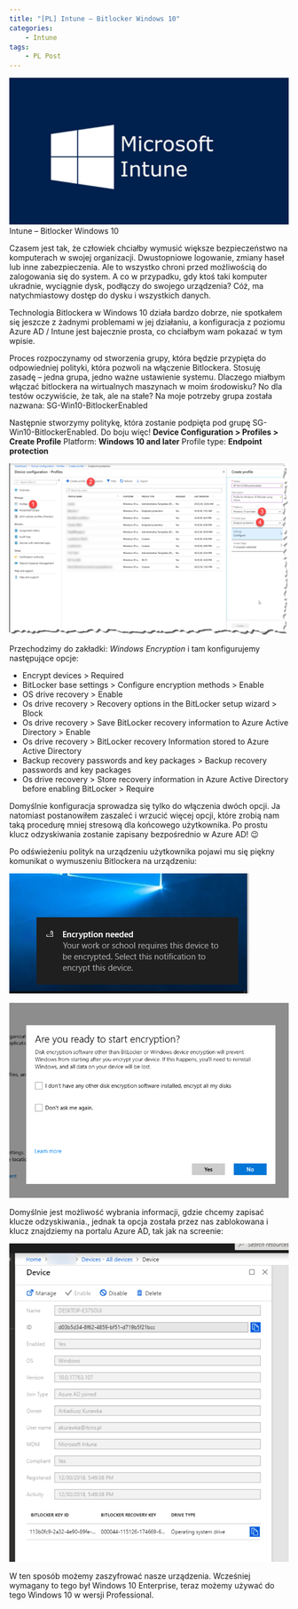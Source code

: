 ```yaml
---
title: "[PL] Intune – Bitlocker Windows 10"
categories:
    - Intune
tags:
    - PL Post
---
```

![[PL] Intune – Bitlocker Windows 10](/assets/images/posts/intune-bitlocker-windows-10/01.png)Intune – Bitlocker Windows 10

Czasem jest tak, że człowiek chciałby wymusić większe bezpieczeństwo na komputerach w swojej organizacji. Dwustopniowe logowanie, zmiany haseł lub inne zabezpieczenia. Ale to wszystko chroni przed możliwością do zalogowania się do system. A co w przypadku, gdy ktoś taki komputer ukradnie, wyciągnie dysk, podłączy do swojego urządzenia? Cóż, ma natychmiastowy dostęp do dysku i wszystkich danych.

Technologia Bitlockera w Windows 10 działa bardzo dobrze, nie spotkałem się jeszcze z żadnymi problemami w jej działaniu, a konfiguracja z poziomu Azure AD / Intune jest bajecznie prosta, co chciałbym wam pokazać w tym wpisie.

Proces rozpoczynamy od stworzenia grupy, która będzie przypięta do odpowiedniej polityki, która pozwoli na włączenie Bitlockera. Stosuję zasadę – jedna grupa, jedno ważne ustawienie systemu. Dlaczego miałbym włączać bitlockera na wirtualnych maszynach w moim środowisku? No dla testów oczywiście, że tak, ale na stałe?
Na moje potrzeby grupa została nazwana: SG-Win10-BitlockerEnabled

Następnie stworzymy politykę, która zostanie podpięta pod grupę
SG-Win10-BitlockerEnabled. Do boju więc!
**Device Configuration > Profiles > Create Profile**
Platform: **Windows 10 and later**
Profile type: **Endpoint protection**

![[PL] Intune – Bitlocker Windows 10](/assets/images/posts/intune-bitlocker-windows-10/02.png)

Przechodzimy do zakładki: *Windows Encryption* i tam konfigurujemy następujące opcje:

* Encrypt devices > Required
* BitLocker base settings > Configure encryption methods > Enable
* OS drive recovery > Enable
* Os drive recovery > Recovery options in the BitLocker setup wizard > Block
* Os drive recovery > Save BitLocker recovery information to Azure Active Directory > Enable
* Os drive recovery > BitLocker recovery Information stored to Azure Active Directory
* Backup recovery passwords and key packages > Backup recovery passwords and key packages
* Os drive recovery > Store recovery information in Azure Active Directory before enabling BitLocker > Require

Domyślnie konfiguracja sprowadza się tylko do włączenia dwóch opcji. Ja natomiast postanowiłem zaszaleć i wrzucić więcej opcji, które zrobią nam taką procedurę mniej stresową dla końcowego użytkownika. Po prostu klucz odzyskiwania zostanie zapisany bezpośrednio w Azure AD! 😉

Po odświeżeniu polityk na urządzeniu użytkownika pojawi mu się piękny komunikat o wymuszeniu Bitlockera na urządzeniu:

![[PL] Intune – Bitlocker Windows 10](/assets/images/posts/intune-bitlocker-windows-10/03.png)

![[PL] Intune – Bitlocker Windows 10](/assets/images/posts/intune-bitlocker-windows-10/04.png)

Domyślnie jest możliwość wybrania informacji, gdzie chcemy zapisać klucze odzyskiwania., jednak ta opcja została przez nas zablokowana i klucz znajdziemy na portalu Azure AD, tak jak na screenie:

![[PL] Intune – Bitlocker Windows 10](/assets/images/posts/intune-bitlocker-windows-10/05.png)

W ten sposób możemy zaszyfrować nasze urządzenia. Wcześniej wymagany to tego był Windows 10 Enterprise, teraz możemy używać do tego Windows 10 w wersji Professional.
